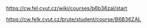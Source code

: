 https://cw.fel.cvut.cz/wiki/courses/b6b36zal/start

https://cw.felk.cvut.cz/brute/student/course/B6B36ZAL